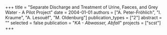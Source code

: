 +++
title = "Separate Discharge and Treatment of Urine, Faeces, and Grey Water - A Pilot Project"
date = 2004-01-01
authors = ["A. Peter-Fröhlich", "I. Kraume", "A. Lesouëf", "M. Oldenburg"]
publication_types = ["2"]
abstract = ""
selected = false
publication = "*KA - Abwasser, Abfall*"
projects = ["scst"]
+++


